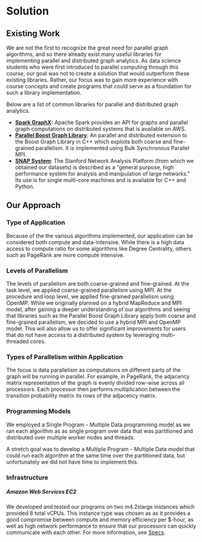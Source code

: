 # Solution

## Existing Work

We are not the first to recognize the great need for parallel graph algorithms, and so there already exist many useful libraries for implementing parallel and distributed graph analytics. As data science students who were first introduced to parallel computing through this course, our goal was not to create a solution that would outperform these existing libraries. Rather, our focus was to gain more experience with course concepts and create programs that could serve as a foundation for such a library implementation.

Below are a list of common libraries for parallel and distributed graph analytics. 

- **[Spark GraphX](https://spark.apache.org/graphx/):** Apache Spark provides an API for graphs and parallel graph computations on distributed systems that is available on AWS. 
- **[Parallel Boost Graph Library](https://www.boost.org/doc/libs/1_73_0/libs/graph_parallel/doc/html/index.html)**: An parallel and distributed extension to the Boost Graph Library  in C++ which exploits both coarse and fine-grained parallelism. It is implemented using Bulk Synchronous Parallel MPI. 
- **[SNAP System](https://snap.stanford.edu/snap/index.html)**: The Stanford Network Analysis Platform (from which we obtained our datasets) is described as a "general purpose, high performance system for analysis and manipulation of large networks." Its use is for single multi-core machines and is available for C++ and Python.

## Our Approach

### Type of Application

Because of the the various algorithms implemented, our application can be considered both compute and data-intensive. While there is a high data access to compute ratio for some algorithms like Degree Centrality, others such as PageRank are more compute intensive. 

### Levels of Parallelism

The levels of parallelism are both coarse-grained and fine-grained. At the task level, we applied coarse-grained parallelism using MPI.  At the procedure and loop level, we applied fine-grained parallelism using OpenMP. While we originally planned on a hybrid MapReduce and MPI model, after gaining a deeper understanding of our algorithms and seeing that libraries such as the Parallel Boost Graph Library apply both coarse and fine-grained parallelism, we decided to use a hybrid MPI and OpenMP model. This will also allow us to offer significant improvements for users that do not have access to a distributed system by leveraging multi-threaded cores. 

### Types of Parallelism within Application

The focus is data parallelism as computations on different parts of the graph will be running in parallel. For example, in PageRank, the adjacency matrix representation of the graph is evenly divided row-wise across all processors. Each processor then performs multiplication between the transition probability matrix its rows of the adjacency matrix. 

### Programming Models

We employed a Single Program - Multiple Data programming model as we ran each algorithm as as single program over data that was partitioned and distributed over multiple worker nodes and threads. 

A stretch goal was to develop a Multiple Program - Multiple Data model that could run each algorithm at the same time over the partitioned data, but unfortunately we did not have time to implement this. 

### Infrastructure

##### Amazon Web Services EC2

We developed and tested our programs on two m4.2xlarge instances which provided 8 total vCPUs. This instance type was chosen as as it provides a good compromise between compute and memory efficiency per $-hour, as well as high network performance to ensure that our processors can quickly communicate with each other. For more information, see [Specs](Specs.md). 

